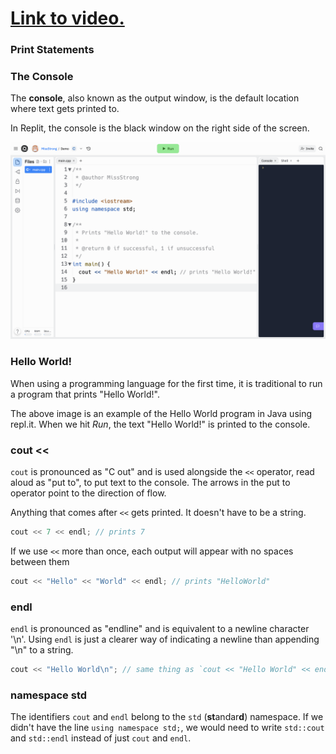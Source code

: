 # [Link to video.](https://www.youtube.com/watch?v=MqtUpWpUhJs&list=PLVD25niNi0BkgQHyEFkuuBp_IQ4q67jIC)

### Print Statements

### The Console

The **console**, also known as the output window, is the default location where text gets printed to.

In Replit, the console is the black window on the right side of the screen.

![](../../Images/Hello_World_C++_Full.png)

### Hello World!

When using a programming language for the first time, it is traditional to run a program that prints "Hello World!".

The above image is an example of the Hello World program in Java using repl.it. When we hit *Run*, the text "Hello World!" is printed to the console. 

### cout <<

`cout` is pronounced as "C out" and is used alongside the `<<` operator, read aloud as "put to", to put text to the console. The arrows in the put to operator point to the direction of flow. 

Anything that comes after `<<` gets printed. It doesn't have to be a string.

```java
cout << 7 << endl; // prints 7
```

If we use `<<` more than once, each output will appear with no spaces between them

```java
cout << "Hello" << "World" << endl; // prints "HelloWorld"
```

### endl

`endl` is pronounced as "endline" and is equivalent to a newline character '\n'. Using `endl` is just a clearer way of indicating a newline than appending "\n" to a string.

```java
cout << "Hello World\n"; // same thing as `cout << "Hello World" << endl;`
```

### namespace std

The identifiers `cout` and `endl` belong to the `std` (**st**andar**d**) namespace. If we didn't have the line `using namespace std;`, we would need to write `std::cout` and `std::endl` instead of just `cout` and `endl`.

